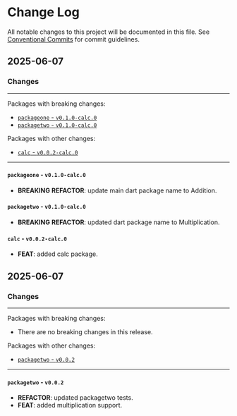 # Change Log

All notable changes to this project will be documented in this file.
See [Conventional Commits](https://conventionalcommits.org) for commit guidelines.

## 2025-06-07

### Changes

---

Packages with breaking changes:

 - [`packageone` - `v0.1.0-calc.0`](#packageone---v010-calc0)
 - [`packagetwo` - `v0.1.0-calc.0`](#packagetwo---v010-calc0)

Packages with other changes:

 - [`calc` - `v0.0.2-calc.0`](#calc---v002-calc0)

---

#### `packageone` - `v0.1.0-calc.0`

 - **BREAKING** **REFACTOR**: update main dart package name to Addition.

#### `packagetwo` - `v0.1.0-calc.0`

 - **BREAKING** **REFACTOR**: updated dart package name to Multiplication.

#### `calc` - `v0.0.2-calc.0`

 - **FEAT**: added calc package.


## 2025-06-07

### Changes

---

Packages with breaking changes:

 - There are no breaking changes in this release.

Packages with other changes:

 - [`packagetwo` - `v0.0.2`](#packagetwo---v002)

---

#### `packagetwo` - `v0.0.2`

 - **REFACTOR**: updated packagetwo tests.
 - **FEAT**: added multiplication support.


